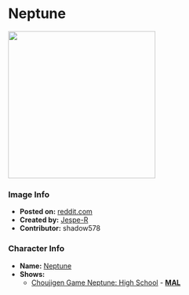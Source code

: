 # Neptune

<img src="https://raw.githubusercontent.com/shadow578/Project-Padoru/master/Padoru/U_Jespe-R/neptunia-nepgear.png" height="300">

### Image Info
* **Posted on:**     [reddit.com](https://www.reddit.com/r/Padoru/comments/h89pkw/daily_padoru_165_nepgear_hyperdimension_neptunia/)
* **Created by:**    [Jespe-R](https://github.com/shadow578/Project-Padoru/blob/master/table-of-contents/creators/JespeR.md)
* **Contributor:**   shadow578

### Character Info
* **Name:**   [Neptune](https://myanimelist.net/character/40938)
* **Shows:**
  * [Choujigen Game Neptune: High School](https://github.com/shadow578/Project-Padoru/blob/master/table-of-contents/shows/ChoujigenGameNeptuneHighSchool.md) - [__MAL__](https://myanimelist.net/manga/42749/Choujigen_Game_Neptune__High_School)


